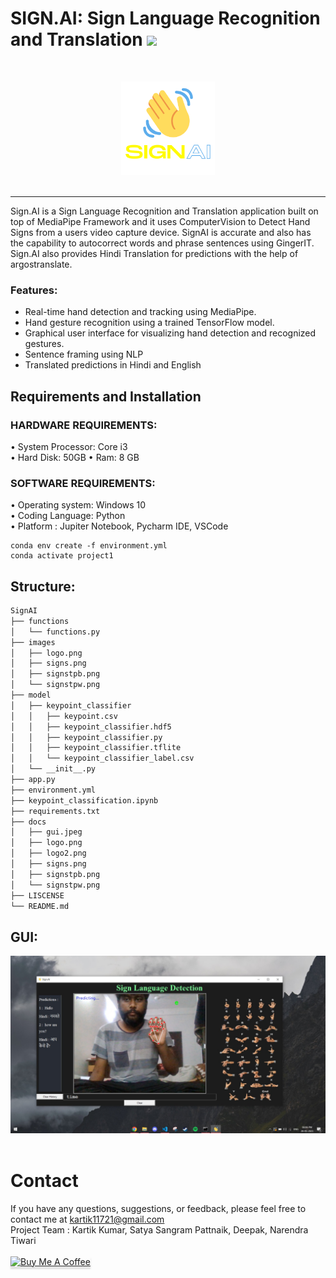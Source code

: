 # SIGN.AI:  Sign Language Recognition and Translation <img src="https://media.giphy.com/media/hvRJCLFzcasrR4ia7z/giphy.gif" width="3%"></a>
<br />
<p align="center">
  <img src="docs/logo2.png" width="150">
  <br />
  <br /></p><hr>
Sign.AI is a Sign Language Recognition and Translation application built on top of MediaPipe Framework and it uses ComputerVision to Detect Hand Signs from a users video capture device. SignAI is accurate and also has the capability to autocorrect words and phrase sentences using GingerIT. Sign.AI also provides Hindi Translation for predictions with the help of argostranslate.

### Features:
* Real-time hand detection and tracking using MediaPipe.
* Hand gesture recognition using a trained TensorFlow model.
* Graphical user interface for visualizing hand detection and recognized gestures.
* Sentence framing using NLP
* Translated predictions in Hindi and English

## Requirements and Installation
### HARDWARE REQUIREMENTS:  

• System Processor: Core i3  
• Hard Disk: 50GB 
• Ram: 8 GB  

### SOFTWARE REQUIREMENTS:  

• Operating system: Windows 10  
• Coding Language: Python  
• Platform : Jupiter Notebook, Pycharm IDE, VSCode

``` 
conda env create -f environment.yml
conda activate project1
```
## Structure:
```bash    
SignAI
├── functions
│   └── functions.py
├── images
│   ├── logo.png
│   ├── signs.png
│   ├── signstpb.png
│   └── signstpw.png
├── model
│   ├── keypoint_classifier
│   │   ├── keypoint.csv
│   │   ├── keypoint_classifier.hdf5
│   │   ├── keypoint_classifier.py
│   │   ├── keypoint_classifier.tflite
│   │   └── keypoint_classifier_label.csv
│   └── __init__.py
├── app.py
├── environment.yml
├── keypoint_classification.ipynb
├── requirements.txt
├── docs
│   ├── gui.jpeg
│   ├── logo.png
│   ├── logo2.png
│   ├── signs.png
│   ├── signstpb.png
│   └── signstpw.png
├── LISCENSE
└── README.md
```
## GUI:

<p align="center">
  <img src="docs/gui.jpeg" width="900">
  <br />
  <br /></p>

# Contact
If you have any questions, suggestions, or feedback, please feel free to contact me at kartik11721@gmail.com <br />
Project Team : Kartik Kumar, Satya Sangram Pattnaik, Deepak, Narendra Tiwari <br /><br />
<a href="https://www.buymeacoffee.com/kartik11721" target="_blank"><img src="https://www.buymeacoffee.com/assets/img/custom_images/orange_img.png" alt="Buy Me A Coffee" style="height: 41px !important;width: 174px !important;box-shadow: 0px 3px 2px 0px rgba(190, 190, 190, 0.5) !important;-webkit-box-shadow: 0px 3px 2px 0px rgba(190, 190, 190, 0.5) !important;" ></a>
